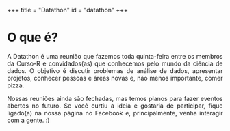 +++
title = "Datathon"
id = "datathon"
+++

# O que é?

<div align="justify">
<p>
A Datathon é uma reunião que fazemos toda quinta-feira entre os
membros da Curso-R e convidados(as) que conhecemos pelo mundo da 
ciência de dados. O objetivo é discutir problemas de análise de dados,
apresentar projetos, conhecer pessoas e áreas novas e, não menos
importante, comer pizza.
</p>

<p>
Nossas reuniões ainda são fechadas, mas temos planos para fazer
eventos abertos no futuro. Se você curtiu a ideia e gostaria de
participar, fique ligado(a) na nossa página no Facebook e, 
principalmente, venha interagir com a gente. :)
</p>
</div>



